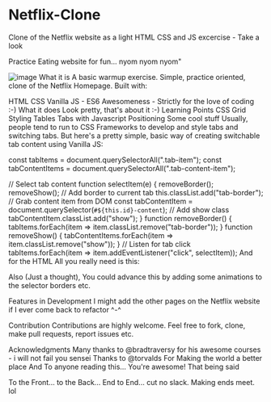 # Netflix-Clone
Clone of the Netflix website as a light HTML CSS and JS excercise - Take a look

Practice
Eating website for fun... nyom nyom nyom"

![image](https://github.com/p3032m/Netflix-Clone/assets/63456693/d8cd6498-a422-4e5a-a0de-95feeedca830)
What it is
A basic warmup exercise. Simple, practice oriented, clone of the Netflix Homepage. Built with:

HTML
CSS
Vanilla JS - ES6
Awesomeness - Strictly for the love of coding :-)
What it does
Look pretty, that's about it :-)
Learning Points
CSS Grid
Styling Tables
Tabs with Javascript
Positioning
Some cool stuff
Usually, people tend to run to CSS Frameworks to develop and style tabs and switching tabs. But here's a pretty simple, basic way of creating switchable tab content using Vanilla JS:

const tabItems = document.querySelectorAll(".tab-item");
const tabContentItems = document.querySelectorAll(".tab-content-item");

// Select tab content
function selectItem(e) {
  removeBorder();
  removeShow();
  // Add border to current tab
  this.classList.add("tab-border");
  // Grab content item from DOM
  const tabContentItem = document.querySelector(`#${this.id}-content`);
  // Add show class
  tabContentItem.classList.add("show");
}
function removeBorder() {
  tabItems.forEach(item => item.classList.remove("tab-border"));
}
function removeShow() {
  tabContentItems.forEach(item => item.classList.remove("show"));
}
// Listen for tab click
tabItems.forEach(item => item.addEventListener("click", selectItem));
And for the HTML All you really need is this:

<!-- Content Pretty Long so I'll add later -->
<!-- But this is the basic gist -->
<div class="tab-item">
  <!-- Selectors for the different tab content -->
</div>
<div class="tab-content-item">
  <!-- Content of each tab item -->
</div>
<!-- Simply add more selectors and corresponding 
tab content for each selector -->
Also (Just a thought), You could advance this by adding some animations to the selector borders etc.

Features in Development
I might add the other pages on the Netflix website if I ever come back to refactor ^-^

Contribution
Contributions are highly welcome. Feel free to fork, clone, make pull requests, report issues etc.

Acknowledgments
Many thanks to @bradtraversy for his awesome courses - i will not fail you sensei
Thanks to @torvalds For Making the world a better place
And To anyone reading this... You're awesome!
That being said

To the Front... to the Back... End to End... cut no slack. Making ends meet. lol
